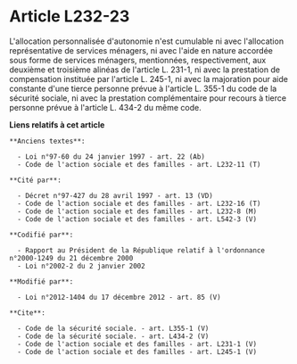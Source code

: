 # Article L232-23

L'allocation personnalisée d'autonomie n'est cumulable ni avec l'allocation représentative de services ménagers, ni avec
l'aide en nature accordée sous forme de services ménagers, mentionnées, respectivement, aux deuxième et troisième alinéas de
l'article L. 231-1, ni avec la prestation de compensation instituée par l'article L. 245-1, ni avec la majoration pour aide
constante d'une tierce personne prévue à l'article L. 355-1 du code de la sécurité sociale, ni avec la prestation
complémentaire pour recours à tierce personne prévue à l'article L. 434-2 du même code.

**Liens relatifs à cet article**

	**Anciens textes**:

	  - Loi n°97-60 du 24 janvier 1997 - art. 22 (Ab)
	  - Code de l'action sociale et des familles - art. L232-11 (T)

	**Cité par**:

	  - Décret n°97-427 du 28 avril 1997 - art. 13 (VD)
	  - Code de l'action sociale et des familles - art. L232-16 (T)
	  - Code de l'action sociale et des familles - art. L232-8 (M)
	  - Code de l'action sociale et des familles - art. L542-3 (V)

	**Codifié par**:

	  - Rapport au Président de la République relatif à l'ordonnance n°2000-1249 du 21 décembre 2000
	  - Loi n°2002-2 du 2 janvier 2002

	**Modifié par**:

	  - Loi n°2012-1404 du 17 décembre 2012 - art. 85 (V)

	**Cite**:

	  - Code de la sécurité sociale. - art. L355-1 (V)
	  - Code de la sécurité sociale. - art. L434-2 (V)
	  - Code de l'action sociale et des familles - art. L231-1 (V)
	  - Code de l'action sociale et des familles - art. L245-1 (V)
